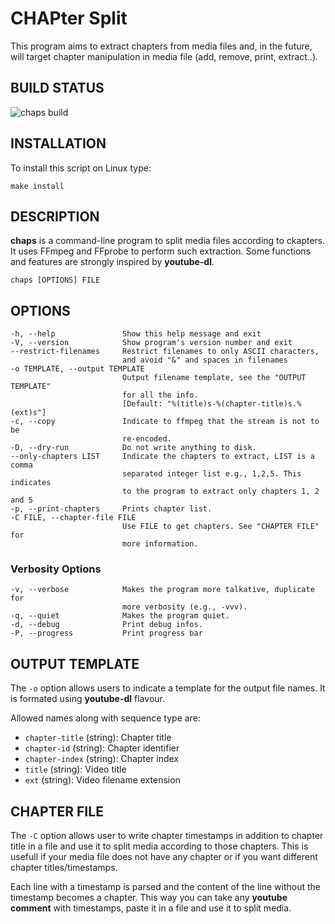 # CHAPter Split

This program aims to extract chapters from media files and, in the
future, will target chapter manipulation in media file (add, remove,
print, extract..).

## BUILD STATUS

![chaps build](https://github.com/Gueckmooh/chaps/workflows/chaps%20build/badge.svg)

## INSTALLATION

To install this script on Linux type:

    make install

## DESCRIPTION
**chaps** is a command-line program to split media files according to
ckapters. It uses FFmpeg and FFprobe to perform such extraction. Some
functions and features are strongly inspired by **youtube-dl**.

    chaps [OPTIONS] FILE

## OPTIONS
    -h, --help               Show this help message and exit
    -V, --version            Show program's version number and exit
    --restrict-filenames     Restrict filenames to only ASCII characters,
                             and avoid "&" and spaces in filenames
    -o TEMPLATE, --output TEMPLATE
                             Output filename template, see the "OUTPUT TEMPLATE"
                             for all the info.
                             [Default: "%(title)s-%(chapter-title)s.%(ext)s"]
    -c, --copy               Indicate to ffmpeg that the stream is not to be
                             re-encoded.
    -D, --dry-run            Do not write anything to disk.
    --only-chapters LIST     Indicate the chapters to extract, LIST is a comma
                             separated integer list e.g., 1,2,5. This indicates
                             to the program to extract only chapters 1, 2 and 5
    -p, --print-chapters     Prints chapter list.
    -C FILE, --chapter-file FILE
                             Use FILE to get chapters. See "CHAPTER FILE" for
                             more information.

### Verbosity Options
    -v, --verbose            Makes the program more talkative, duplicate for
                             more verbosity (e.g., -vvv).
    -q, --quiet              Makes the program quiet.
    -d, --debug              Print debug infos.
    -P, --progress           Print progress bar

## OUTPUT TEMPLATE

The `-o` option allows users to indicate a template for the output
file names. It is formated using **youtube-dl** flavour.

Allowed names along with sequence type are:

 - `chapter-title` (string): Chapter title
 - `chapter-id` (string): Chapter identifier
 - `chapter-index` (string): Chapter index
 - `title` (string): Video title
 - `ext` (string): Video filename extension

## CHAPTER FILE

The `-C` option allows user to write chapter timestamps in addition to
chapter title in a file and use it to split media according to those
chapters. This is usefull if your media file does not have any chapter
or if you want different chapter titles/timestamps.

Each line with a timestamp is parsed and the content of the line
without the timestamp becomes a chapter. This way you can take any
**youtube comment** with timestamps, paste it in a file and use it to
split media.
